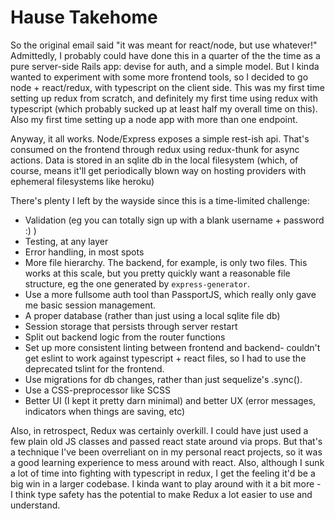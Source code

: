 # Hause Takehome

So the original email said "it was meant for react/node, but use whatever!"  Admittedly, I probably could have done this in a quarter of the the time as a pure server-side Rails app: devise for auth, and a simple model.  But I kinda wanted to experiment with some more frontend tools, so I decided to go node + react/redux, with typescript on the client side.  This was my first time setting up redux from scratch, and definitely my first time using redux with typescript (which probably sucked up at least half my overall time on this).  Also my first time setting up a node app with more than one endpoint.

Anyway, it all works.  Node/Express exposes a simple rest-ish api.  That's consumed on the frontend through redux using redux-thunk for async actions.  Data is stored in an sqlite db in the local filesystem (which, of course, means it'll get periodically blown way on hosting providers with ephemeral filesystems like heroku)

There's plenty I left by the wayside since this is a time-limited challenge:

- Validation (eg you can totally sign up with a blank username + password :) )
- Testing, at any layer
- Error handling, in most spots
- More file hierarchy.  The backend, for example, is only two files.  This works at this scale, but you pretty quickly want a reasonable file structure, eg the one generated by `express-generator`.
- Use a more fullsome auth tool than PassportJS, which really only gave me basic session management.
- A proper database (rather than just using a local sqlite file db)
- Session storage that persists through server restart
- Split out backend logic from the router functions
- Set up more consistent linting between frontend and backend- couldn't get eslint to work against typescript + react files, so I had to use the deprecated tslint for the frontend.
- Use migrations for db changes, rather than just sequelize's .sync().
- Use a CSS-preprocessor like SCSS
- Better UI (I kept it pretty darn minimal) and better UX (error messages, indicators when things are saving, etc)

Also, in retrospect, Redux was certainly overkill.  I could have just used a few plain old JS classes and passed react state around via props.  But that's a technique I've been overreliant on in my personal react projects, so it was a good learning experience to mess around with react.  Also, although I sunk a lot of time into fighting with typescript in redux, I get the feeling it'd be a big win in a larger codebase.  I kinda want to play around with it a bit more - I think type safety has the potential to make Redux a lot easier to use and understand.
